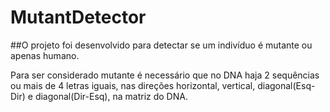 # MutantDetector

##O projeto foi desenvolvido para detectar se um indivíduo é mutante ou apenas humano.

Para ser considerado mutante é necessário que no DNA haja 2 sequências ou mais de 4 letras iguais, 
nas direções horizontal, vertical, diagonal(Esq-Dir) e diagonal(Dir-Esq), na matriz do DNA.

